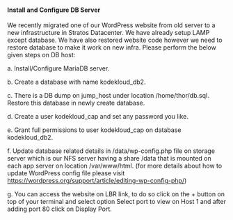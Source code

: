 ####  Install and Configure DB Server 

We recently migrated one of our WordPress website from old server to a new infrastructure in Stratos Datacenter. We have already setup LAMP except database. We have also restored website code however we need to restore database to make it work on new infra. Please perform the below given steps on DB host:

a. Install/Configure MariaDB server.

b. Create a database with name kodekloud_db2.

c. There is a DB dump on jump_host under location /home/thor/db.sql. Restore this database in newly create database.

d. Create a user kodekloud_cap and set any password you like.

e. Grant full permissions to user kodekloud_cap on database kodekloud_db2.

f. Update database related details in /data/wp-config.php file on storage server which is our NFS server having a share /data that is mounted on each app server on location /var/www/html. (for more details about how to update WordPress config file please visit https://wordpress.org/support/article/editing-wp-config-php/)

g. You can access the website on LBR link, to do so click on the + button on top of your terminal and select option Select port to view on Host 1 and after adding port 80 click on Display Port.
